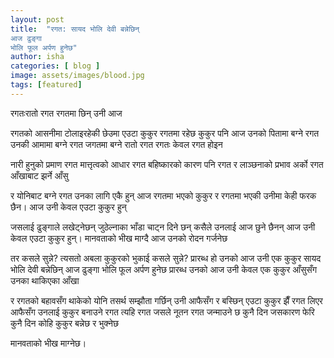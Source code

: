 ```yaml
---
layout: post
title:  "रगत: सायद भोलि देवी बन्नेछिन्
आज ढुङ्गा 
भोलि फूल अर्पण हुनेछ"
author: isha
categories: [ blog ]
image: assets/images/blood.jpg
tags: [featured]
---
```


रगतःरातो रगत
रगतमा छिन् उनी आज

रगतको आसनीमा टोलाइरहेकी
छेउमा एउटा कुकुर
रगतमा रहेछ कुकुर पनि आज
उनको पितामा बग्ने रगत
उनकी आमामा बग्ने रगत
जगतमा बग्ने रातो रगत
रगतः केवल रगत होइन

नारी हुनुको प्रमाण रगत
मात्तृत्वको आधार रगत
बहिष्कारको कारण पनि रगत
र लाञ्छनाको प्रभाव अर्को रगत
आँखाबाट झर्ने आँसु 

र योनिबाट बग्ने रगत
उनका लागि एकै हुन् आज
रगतमा भएको कुकुर र
रगतमा भएकी उनीमा केही  फरक छैन।
आज उनी केवल एउटा कुकुर हुन्

जसलाई ढुङ्गाले लखेट्नेछन्
जुठेल्नाका भाँडा चाट्न दिने छन्
कसैले उनलाई आज छुने छैनन्
आज उनी केवल एउटा कुकुर हुन्।
मानवताको भीख माग्दै आज उनको रोदन गर्जनेछ

तर कसले सुन्ने?
त्यसतो अबला कुकुरको भुकाई कसले सुन्ने?
प्रारब्ध हो उनको आज उनी एक कुकुर
सायद भोलि देवी बन्नेछिन्
आज ढुङ्गा 
भोलि फूल अर्पण हुनेछ
प्रारब्ध उनको आज उनी केवल एक कुकुर
आँसुसँग उनका थाकिएका आँखा

र रगतको बहावसँग थाकेको योनि
तसर्थ सम्झौता गर्छिन् उनी आफैसँग
र बस्छिन् एउटा कुकुर झैँ 
रगत लिएर आफैसँग
उनलाई कुकुर बनाउने रगत
त्यहि रगत जसले नूतन रगत जन्माउने छ कुनै दिन
जसकारण फेरि कुनै दिन कोहि कुकुर बन्नेछ
र भुक्नेछ

मानवताको भीख माग्नेछ।